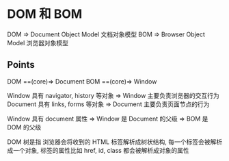 # DOM 和 BOM

DOM => Document Object Model 文档对象模型
BOM => Browser Object Model 浏览器对象模型

## Points

DOM ==(core)=> Document
BOM ==(core)=> Window

Window 具有 navigator, history 等对象 => Window 主要负责浏览器的交互行为
Document 具有 links, forms 等对象 => Document 主要负责页面节点的行为

Window 具有 document 属性 => Window 是 Document 的父级 => BOM 是 DOM 的父级

DOM 树是指 浏览器会将收到的 HTML 标签解析成树状结构, 每一个标签会被解析成一个对象, 标签的属性比如 href, id, class 都会被解析成对象的属性
